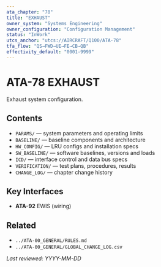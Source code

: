 ```yaml
---
ata_chapter: "78"
title: "EXHAUST"
owner_system: "Systems Engineering"
owner_configuration: "Configuration Management"
status: "InWork"
utcs_anchor: "utcs://AIRCRAFT/Q100/ATA-78"
tfa_flow: "QS→FWD→UE→FE→CB→QB"
effectivity_default: "0001-9999"
---
```


# ATA-78 EXHAUST

Exhaust system configuration.

## Contents
- `PARAMS/` — system parameters and operating limits
- `BASELINE/` — baseline components and architecture
- `HW_CONFIG/` — LRU configs and installation specs
- `SW_BASELINE/` — software baselines, versions and loads
- `ICD/` — interface control and data bus specs
- `VERIFICATION/` — test plans, procedures, results
- `CHANGE_LOG/` — chapter change history

## Key Interfaces
- **ATA-92** EWIS (wiring)

## Related
- `../ATA-00_GENERAL/RULES.md`
- `../ATA-00_GENERAL/GLOBAL_CHANGE_LOG.csv`

_Last reviewed: YYYY-MM-DD_
